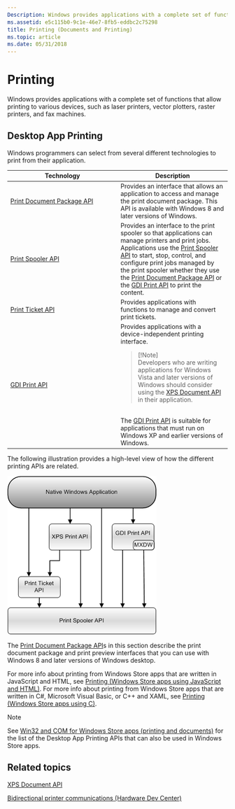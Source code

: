 ```yaml
---
Description: Windows provides applications with a complete set of functions that allow printing to various devices, such as laser printers, vector plotters, raster printers, and fax machines.
ms.assetid: e5c115b0-9c1e-46e7-8fb5-eddbc2c75298
title: Printing (Documents and Printing)
ms.topic: article
ms.date: 05/31/2018
---
```


# Printing

Windows provides applications with a complete set of functions that allow printing to various devices, such as laser printers, vector plotters, raster printers, and fax machines.

## Desktop App Printing

Windows programmers can select from several different technologies to print from their application.



<table>
<colgroup>
<col style="width: 50%" />
<col style="width: 50%" />
</colgroup>
<thead>
<tr class="header">
<th>Technology</th>
<th>Description</th>
</tr>
</thead>
<tbody>
<tr class="odd">
<td><a href="https://docs.microsoft.com/windows/desktop/printdocs/tailored-app-printing-api">Print Document Package API</a><br/></td>
<td>Provides an interface that allows an application to access and manage the print document package. This API is available with Windows 8 and later versions of Windows.<br/></td>
</tr>
<tr class="even">
<td><a href="print-spooler-api.md">Print Spooler API</a><br/></td>
<td>Provides an interface to the print spooler so that applications can manage printers and print jobs.<br/> Applications use the <a href="print-spooler-api.md">Print Spooler API</a> to start, stop, control, and configure print jobs managed by the print spooler whether they use the <a href="https://docs.microsoft.com/windows/desktop/printdocs/tailored-app-printing-api">Print Document Package API</a> or the <a href="gdi-printing.md">GDI Print API</a> to print the content.<br/></td>
</tr>
<tr class="odd">
<td><a href="print-ticket-api.md">Print Ticket API</a><br/></td>
<td>Provides applications with functions to manage and convert print tickets.<br/></td>
</tr>
<tr class="even">
<td><a href="gdi-printing.md">GDI Print API</a><br/></td>
<td>Provides applications with a device-independent printing interface. <br/>
<blockquote>
[!Note]<br />
Developers who are writing applications for Windows Vista and later versions of Windows should consider using the <a href="https://docs.microsoft.com/previous-versions/windows/desktop/dd316976(v=vs.85)">XPS Document API</a> in their application.
</blockquote>
<br/> The <a href="gdi-printing.md">GDI Print API</a> is suitable for applications that must run on Windows XP and earlier versions of Windows.<br/></td>
</tr>
</tbody>
</table>



 

The following illustration provides a high-level view of how the different printing APIs are related.

![a diagram that shows how a native windows application can use the print apis](images/print-apis.png)

 

The [Print Document Package API](https://msdn.microsoft.com/library/Hh448418(v=VS.85).aspx)s in this section describe the print document package and print preview interfaces that you can use with Windows 8 and later versions of Windows desktop.

For more info about printing from Windows Store apps that are written in JavaScript and HTML, see [Printing (Windows Store apps using JavaScript and HTML)](https://docs.microsoft.com/previous-versions/windows/apps/hh465225(v=win.10)). For more info about printing from Windows Store apps that are written in C#, Microsoft Visual Basic, or C++ and XAML, see [Printing (Windows Store apps using C)](https://docs.microsoft.com/previous-versions/windows/apps/hh465196(v=win.10)).

> [!Note]  
> See [Win32 and COM for Windows Store apps (printing and documents)](https://docs.microsoft.com/uwp/win32-and-com/win32-and-com-for-uwp-apps) for the list of the Desktop App Printing APIs that can also be used in Windows Store apps.

 

## Related topics

<dl> <dt>

[XPS Document API](https://msdn.microsoft.com/library/Dd316976(v=VS.85).aspx)
</dt> <dt>

[Bidirectional printer communications (Hardware Dev Center)](https://docs.microsoft.com/windows-hardware/drivers/print/bidirectional-communication?redirectedfrom=MSDN)
</dt> </dl>

 

 




